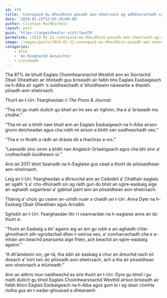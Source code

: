 ```yaml
---
id: 479
title: 'Connspaid mu dheidhinn pòsadh aon-sheòrsach ag adhbharachadh sgaradh ann an Eaglais Easbaigeach na h-Alba'
date: '2019-01-22T12:03:26+00:00'
author: Crìstean MacMhìcheil
layout: post
guid: 'https://angeidhealur.scot/?p=479'
permalink: /2019-01-22-connspaid-mu-dheidhinn-posadh-aon-sheorsach-ag-adhbharachadh-sgaradh-ann-an-eaglais-easbaigeach-na-h-alba/
image: /images/posts/2019-01-22-connspaid-mu-dheidhinn-posadh-aon-sheorsach-ag-adhbharachadh-sgaradh-ann-an-eaglais-easbaigeach-na-h-alba.webp
categories:
    - Alba
    - 'An Rìoghachd Aonaichte'
    - Creideamh
---
```


Tha 87% de bhuill Eaglais Choimhearsnachd Westhill ann an Siorrachd Obair Dheathain air bhòtadh gus briseadh air falbh bho Eaglais Easbaigeach na h-Alba air sgàth ‘s suidheachadh a’ bhuidheann nàiseanta a-thaobh pòsadh aon-sheòrsach.

Thuirt an t-Urr. Fearghasdan ri *The Press &amp; Journal*:

“Tha mi gu math duilich gu bheil an ìre seo air tighinn, tha e a’ briseadh mo chidhe.”

“Tha mi air a bhith nam bhall ann an Eaglais Easbaigeach na h-Alba airson grunn deicheadan agus cha robh mi airson a bhith san suidheachadh seo.”

“Tha e ro thràth a ràdh an dràsta dè a thachras a-nis.”

“Leanaidh sinn oirnn a bhith nan Anglaich Ortadogsach agus cha bhi sinn a’ cruthachadh buidheann ùr.”

Ann an 2017 bhòt Seanadh na h-Eaglaise gus cead a thoirt do phòsaidhean aon-sheòrsach.

Leig an t-Urr. Fearghasdan a dhreuchd ann an Caibideil a’ Chathair-eaglais air sgàth ‘s a’ cho-dhùnadh sin ag ràdh gun do bhòt an sgìre-easbaig aige an-aghaidh sagairtean a’ gabhail pàirt ann an pòsaidhean aon-sheòrsach.

Thàinig a’ chùis gu ceann an-uiridh nuair a chaidh an t-Urr. Anna Dyer na h-Easbaig Obair Dheathain agus Arcaibh.

Sgrìobh an t-Urr. Fearghasdan litir ri ceannardan na h-eaglaise anns an do thuirt e:

“Thuirt an Easbaig a bh’ againn aig an àm gu robh e an-aghaidh chlàr-ghnothaich ath-sgrùdachail dhen t-seòrsa seo, a’ comharrachadh cha e a-mhàin am beachd pearsanta aige fhèin, ach beachd an sgìre-easbaig againn.”

“A dh’aindeoin sin, ge-tà, tha sibh air easbaig a chur an dreuchd nach eil dìreach a’ toirt taic do phòsadh aon-sheòrsach, ach a tha air pòsaidhean aon-sheòrsach a stiùireadh.”

Ann an aithris mun naidheachd as ùire thuirt an t-Urr. Dyre gu bheil i gu math duilich gu bheil Eaglais Choimhearsnachd Westhill airson briseadh air falbh bhon Eaglais Easbaigeach na h-Alba agus gum bi i ag obair còmhla riutha gus an t-eadar-ghluasad a dhèanamh.

